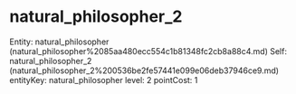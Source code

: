 # natural_philosopher_2

Entity: natural_philosopher (natural_philosopher%2085aa480ecc554c1b81348fc2cb8a88c4.md)
Self: natural_philosopher_2 (natural_philosopher_2%200536be2fe57441e099e06deb37946ce9.md)
entityKey: natural_philosopher
level: 2
pointCost: 1

[](Untitled%20442baf6b9ac44b29b0e33f77175788f4.md)